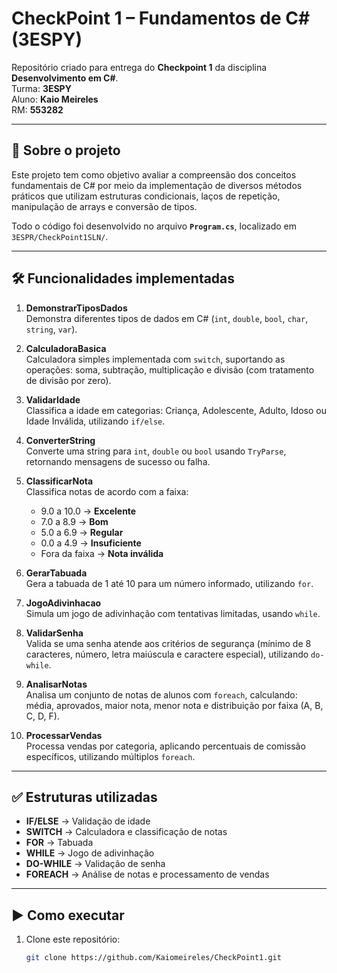 # CheckPoint 1 – Fundamentos de C# (3ESPY)

Repositório criado para entrega do **Checkpoint 1** da disciplina **Desenvolvimento em C#**.  
Turma: **3ESPY**  
Aluno: **Kaio Meireles**  
RM: **553282**

---

## 📌 Sobre o projeto
Este projeto tem como objetivo avaliar a compreensão dos conceitos fundamentais de C# por meio da implementação de diversos métodos práticos que utilizam estruturas condicionais, laços de repetição, manipulação de arrays e conversão de tipos.

Todo o código foi desenvolvido no arquivo **`Program.cs`**, localizado em `3ESPR/CheckPoint1SLN/`.

---

## 🛠️ Funcionalidades implementadas

1. **DemonstrarTiposDados**  
   Demonstra diferentes tipos de dados em C# (`int`, `double`, `bool`, `char`, `string`, `var`).

2. **CalculadoraBasica**  
   Calculadora simples implementada com `switch`, suportando as operações: soma, subtração, multiplicação e divisão (com tratamento de divisão por zero).

3. **ValidarIdade**  
   Classifica a idade em categorias: Criança, Adolescente, Adulto, Idoso ou Idade Inválida, utilizando `if/else`.

4. **ConverterString**  
   Converte uma string para `int`, `double` ou `bool` usando `TryParse`, retornando mensagens de sucesso ou falha.

5. **ClassificarNota**  
   Classifica notas de acordo com a faixa:
   - 9.0 a 10.0 → **Excelente**  
   - 7.0 a 8.9 → **Bom**  
   - 5.0 a 6.9 → **Regular**  
   - 0.0 a 4.9 → **Insuficiente**  
   - Fora da faixa → **Nota inválida**

6. **GerarTabuada**  
   Gera a tabuada de 1 até 10 para um número informado, utilizando `for`.

7. **JogoAdivinhacao**  
   Simula um jogo de adivinhação com tentativas limitadas, usando `while`.

8. **ValidarSenha**  
   Valida se uma senha atende aos critérios de segurança (mínimo de 8 caracteres, número, letra maiúscula e caractere especial), utilizando `do-while`.

9. **AnalisarNotas**  
   Analisa um conjunto de notas de alunos com `foreach`, calculando: média, aprovados, maior nota, menor nota e distribuição por faixa (A, B, C, D, F).

10. **ProcessarVendas**  
    Processa vendas por categoria, aplicando percentuais de comissão específicos, utilizando múltiplos `foreach`.

---

## ✅ Estruturas utilizadas
- **IF/ELSE** → Validação de idade  
- **SWITCH** → Calculadora e classificação de notas  
- **FOR** → Tabuada  
- **WHILE** → Jogo de adivinhação  
- **DO-WHILE** → Validação de senha  
- **FOREACH** → Análise de notas e processamento de vendas  

---

## ▶️ Como executar

1. Clone este repositório:
   ```bash
   git clone https://github.com/Kaiomeireles/CheckPoint1.git
